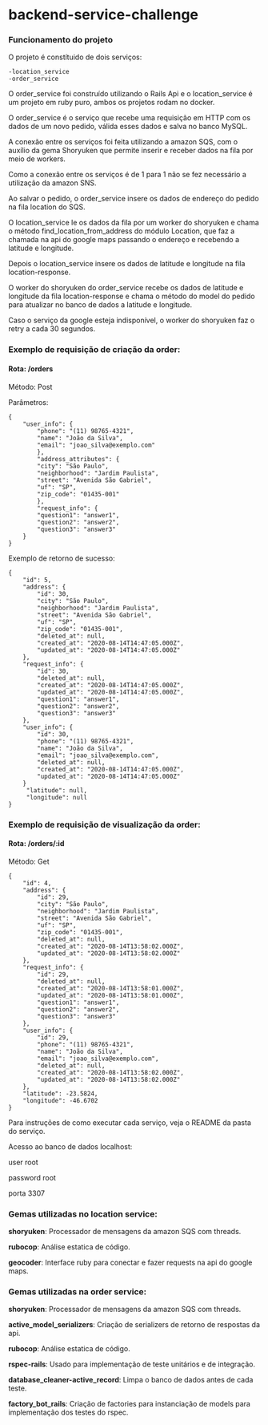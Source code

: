 # backend-service-challenge

### Funcionamento do projeto

O projeto é constítuido de dois serviços:

    -location_service
    -order_service

O order_service foi construído utilizando o Rails Api e o location_service é um projeto em ruby puro, ambos os projetos rodam no docker.

O order_service é o serviço que recebe uma requisição em HTTP com os dados de um novo pedido, válida esses dados e salva no banco MySQL.

A conexão entre os serviços foi feita utilizando a amazon SQS, com o auxílio da gema Shoryuken que permite inserir e receber dados na fila por meio de workers.

Como a conexão entre os serviços é de 1 para 1 não se fez necessário a utilização da amazon SNS.

Ao salvar o pedido, o order_service insere os dados de endereço do pedido na fila location do SQS.

O location_service le os dados da fila por um worker do shoryuken e chama o método find_location_from_address do módulo Location, que faz a chamada na api do google maps passando o endereço e recebendo a latitude e longitude.

Depois o location_service insere os dados de latitude e longitude na fila location-response.

O worker do shoryuken do order_service recebe os dados de latitude e longitude da fila location-response e chama o método do model do pedido para atualizar no banco de dados a latitude e longitude.

Caso o serviço da google esteja indisponível, o worker do shoryuken faz o retry a cada 30 segundos.

### Exemplo de requisição de criação da order:

#### Rota: /orders

Método: Post

Parâmetros:

```
{
    "user_info": {
        "phone": "(11) 98765-4321",
        "name": "João da Silva",
        "email": "joao_silva@exemplo.com"
        },
        "address_attributes": {
        "city": "São Paulo",
        "neighborhood": "Jardim Paulista",
        "street": "Avenida São Gabriel",
        "uf": "SP",
        "zip_code": "01435-001"
        },
        "request_info": {
        "question1": "answer1",
        "question2": "answer2",
        "question3": "answer3"
    }
}
```

Exemplo de retorno de sucesso:

```
{
    "id": 5,
    "address": {
        "id": 30,
        "city": "São Paulo",
        "neighborhood": "Jardim Paulista",
        "street": "Avenida São Gabriel",
        "uf": "SP",
        "zip_code": "01435-001",
        "deleted_at": null,
        "created_at": "2020-08-14T14:47:05.000Z",
        "updated_at": "2020-08-14T14:47:05.000Z"
    },
    "request_info": {
        "id": 30,
        "deleted_at": null,
        "created_at": "2020-08-14T14:47:05.000Z",
        "updated_at": "2020-08-14T14:47:05.000Z",
        "question1": "answer1",
        "question2": "answer2",
        "question3": "answer3"
    },
    "user_info": {
        "id": 30,
        "phone": "(11) 98765-4321",
        "name": "João da Silva",
        "email": "joao_silva@exemplo.com",
        "deleted_at": null,
        "created_at": "2020-08-14T14:47:05.000Z",
        "updated_at": "2020-08-14T14:47:05.000Z"
    }
     "latitude": null,
     "longitude": null
}
```

### Exemplo de requisição de visualização da order:

#### Rota: /orders/:id

Método: Get

```
{
    "id": 4,
    "address": {
        "id": 29,
        "city": "São Paulo",
        "neighborhood": "Jardim Paulista",
        "street": "Avenida São Gabriel",
        "uf": "SP",
        "zip_code": "01435-001",
        "deleted_at": null,
        "created_at": "2020-08-14T13:58:02.000Z",
        "updated_at": "2020-08-14T13:58:02.000Z"
    },
    "request_info": {
        "id": 29,
        "deleted_at": null,
        "created_at": "2020-08-14T13:58:01.000Z",
        "updated_at": "2020-08-14T13:58:01.000Z",
        "question1": "answer1",
        "question2": "answer2",
        "question3": "answer3"
    },
    "user_info": {
        "id": 29,
        "phone": "(11) 98765-4321",
        "name": "João da Silva",
        "email": "joao_silva@exemplo.com",
        "deleted_at": null,
        "created_at": "2020-08-14T13:58:02.000Z",
        "updated_at": "2020-08-14T13:58:02.000Z"
    },
    "latitude": -23.5824,
    "longitude": -46.6702
}
```

Para instruções de como executar cada serviço, veja o README da pasta do serviço.

Acesso ao banco de dados localhost:

user root

password root

porta 3307

### Gemas utilizadas no location service:

**shoryuken**: Processador de mensagens da amazon SQS com threads.

**rubocop**: Análise estatica de código.

**geocoder**: Interface ruby para conectar e fazer requests na api do google maps.

### Gemas utilizadas na order service:

**shoryuken**: Processador de mensagens da amazon SQS com threads.

**active_model_serializers**: Criação de serializers de retorno de respostas da api.

**rubocop**: Análise estatica de código.

**rspec-rails**: Usado para implementação de teste unitários e de integração.

**database_cleaner-active_record**: Limpa o banco de dados antes de cada teste.

**factory_bot_rails**: Criação de factories para instanciação de models para implementação dos testes do rspec.
